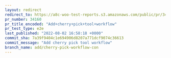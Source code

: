 ```yaml
---
layout: redirect
redirect_to: https://a8c-woo-test-reports.s3.amazonaws.com/public/pr/34160/e2e/index.html
pr_number: 34160
pr_title_encoded: "Add+cherry+pick+tool+workflow"
pr_test_type: e2e
last_published: "2022-08-02 16:58:18 +0000"
commit_sha: 7a39f9404c1e694906d8207a771dcf9074c36613
commit_message: "Add cherry pick tool workflow"
branch_name: add/cherry-pick-workflow-con
---
```

